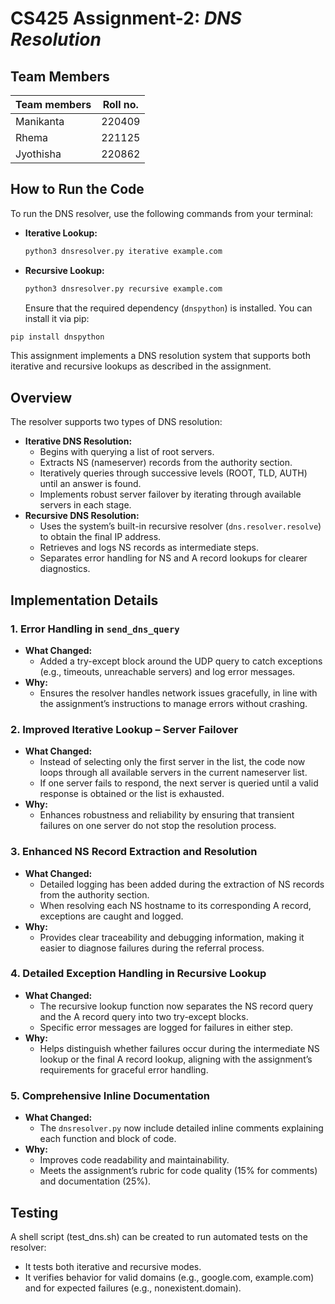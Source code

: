 # **CS425 Assignment-2:** _DNS Resolution_

## Team Members

| Team members | Roll no. |
| ------------ | :------: |
| Manikanta    |  220409  |
| Rhema        |  221125  |
| Jyothisha    |  220862  |

## How to Run the Code

To run the DNS resolver, use the following commands from your terminal:

- **Iterative Lookup:**
  ```bash
  python3 dnsresolver.py iterative example.com
  ```
- **Recursive Lookup:**
  ```bash
  python3 dnsresolver.py recursive example.com
  ```
  Ensure that the required dependency (`dnspython`) is installed. You can install it via pip:

```bash
pip install dnspython
```

This assignment implements a DNS resolution system that supports both iterative and recursive lookups as described in the assignment.

## Overview

The resolver supports two types of DNS resolution:

- **Iterative DNS Resolution:**
  - Begins with querying a list of root servers.
  - Extracts NS (nameserver) records from the authority section.
  - Iteratively queries through successive levels (ROOT, TLD, AUTH) until an answer is found.
  - Implements robust server failover by iterating through available servers in each stage.
- **Recursive DNS Resolution:**
  - Uses the system’s built-in recursive resolver (`dns.resolver.resolve`) to obtain the final IP address.
  - Retrieves and logs NS records as intermediate steps.
  - Separates error handling for NS and A record lookups for clearer diagnostics.

## **Implementation Details**

### 1. Error Handling in `send_dns_query`

- **What Changed:**
  - Added a try-except block around the UDP query to catch exceptions (e.g., timeouts, unreachable servers) and log error messages.
- **Why:**
  - Ensures the resolver handles network issues gracefully, in line with the assignment’s instructions to manage errors without crashing.

### 2. Improved Iterative Lookup – Server Failover

- **What Changed:**
  - Instead of selecting only the first server in the list, the code now loops through all available servers in the current nameserver list.
  - If one server fails to respond, the next server is queried until a valid response is obtained or the list is exhausted.
- **Why:**
  - Enhances robustness and reliability by ensuring that transient failures on one server do not stop the resolution process.

### 3. Enhanced NS Record Extraction and Resolution

- **What Changed:**
  - Detailed logging has been added during the extraction of NS records from the authority section.
  - When resolving each NS hostname to its corresponding A record, exceptions are caught and logged.
- **Why:**
  - Provides clear traceability and debugging information, making it easier to diagnose failures during the referral process.

### 4. Detailed Exception Handling in Recursive Lookup

- **What Changed:**
  - The recursive lookup function now separates the NS record query and the A record query into two try-except blocks.
  - Specific error messages are logged for failures in either step.
- **Why:**
  - Helps distinguish whether failures occur during the intermediate NS lookup or the final A record lookup, aligning with the assignment’s requirements for graceful error handling.

### 5. Comprehensive Inline Documentation

- **What Changed:**
  - The `dnsresolver.py` now include detailed inline comments explaining each function and block of code.
- **Why:**
  - Improves code readability and maintainability.
  - Meets the assignment’s rubric for code quality (15% for comments) and documentation (25%).

## **Testing**

A shell script (test_dns.sh) can be created to run automated tests on the resolver:

- It tests both iterative and recursive modes.
- It verifies behavior for valid domains (e.g., google.com, example.com) and for expected failures (e.g., nonexistent.domain).
